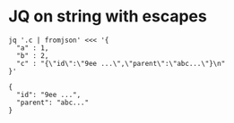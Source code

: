 # JQ on string with escapes
```
jq '.c | fromjson' <<< '{
  "a" : 1,
  "b" : 2,
  "c" : "{\"id\":\"9ee ...\",\"parent\":\"abc...\"}\n"
}'

{
  "id": "9ee ...",
  "parent": "abc..."
}
```